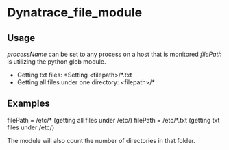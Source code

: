 # Dynatrace_file_module


## Usage

*processName* can be set to any process on a host that is monitored
*filePath* is utilizing the python glob module.
   - Getting txt files:  *Setting \<filepath\>/\*.txt
   - Getting all files under one directory: \<filepath\>/\*

## Examples

filePath = /etc/\* (getting all files under /etc/)
filePath = /etc/\*.txt (getting txt files under /etc/)



The module will also count the number of directories in that folder.
